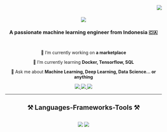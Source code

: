 <img align="right" src="https://visitor-badge.laobi.icu/badge?page_id=syaifulhendriirawan.syaifulhendriirawan" />

<h1 align="center">
    <img src="https://readme-typing-svg.herokuapp.com/?font=Righteous&size=35&center=true&vCenter=true&width=500&height=70&duration=4000&lines=Hi+There!+👋;+I'm+Syaiful+Hendri+Irawan!;" />
</h1>

<h3 align="center">A passionate machine learning engineer from Indonesia 🇨🇦</h3>

<br/>

<div align="center">
 
 🔭 I’m currently working on **a marketplace**
 
 🌱 I’m currently learning **Docker, Tensorflow, SQL**

💬 Ask me about **Machine Learning, Deep Learning, Data Science... or anything**

 </div>
 
<div align="center"> 
  <a href="mailto:syaifulhendriirawn@gmail.com">
    <img src="https://img.shields.io/badge/Gmail-333333?style=for-the-badge&logo=gmail&logoColor=red" />
  </a>
  <a href="https://www.linkedin.com/in/syaifulhendriirawan" target="_blank">
    <img src="https://img.shields.io/badge/LinkedIn-0077B5?style=for-the-badge&logo=linkedin&logoColor=white" target="_blank" />
  </a>
  <a href="https://syaifulhendriirawan.github.io" target="_blank">
     <img src="https://img.shields.io/badge/Portfolio-FF5722?style=for-the-badge&logo=todoist&logoColor=white" target="_blank" /> <!-- sqlite, safari, google-chrome are other good icon options -->
  </a>
</div>

 <hr/>
 
<h2 align="center">⚒️ Languages-Frameworks-Tools ⚒️</h2>
<br/>
<div align="center">
    <img src="https://skillicons.dev/icons?i=html,css,javascript,php,python" />
    <img src="https://skillicons.dev/icons?i=sklearn,pytorch,tensorflow,github,docker,mysql,flask,vscode" /><br>
</div>


